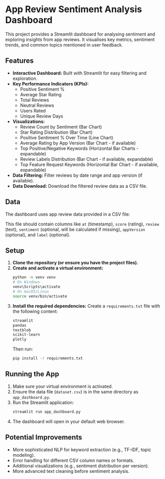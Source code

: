 # App Review Sentiment Analysis Dashboard

This project provides a Streamlit dashboard for analysing sentiment and exploring insights from app reviews. It visualises key metrics, sentiment trends, and common topics mentioned in user feedback.

## Features

*   **Interactive Dashboard:** Built with Streamlit for easy filtering and exploration.
*   **Key Performance Indicators (KPIs):**
    *   Positive Sentiment %
    *   Average Star Rating
    *   Total Reviews
    *   Neutral Reviews
    *   Users Rated
    *   Unique Review Days
*   **Visualizations:**
    *   Review Count by Sentiment (Bar Chart)
    *   Star Rating Distribution (Bar Chart)
    *   Positive Sentiment % Over Time (Line Chart)
    *   Average Rating by App Version (Bar Chart - if available)
    *   Top Positive/Negative Keywords (Horizontal Bar Charts - expandable)
    *   Review Labels Distribution (Bar Chart - if available, expandable)
    *   Top Feature Request Keywords (Horizontal Bar Chart - if available, expandable)
*   **Data Filtering:** Filter reviews by date range and app version (if available).
*   **Data Download:** Download the filtered review data as a CSV file.

## Data

The dashboard uses app review data provided in a CSV file:

This file should contain columns like `at` (timestamp), `score` (rating), `review` (text), `sentiment` (optional, will be calculated if missing), `appVersion` (optional), and `label` (optional).

## Setup

1.  **Clone the repository (or ensure you have the project files).**
2.  **Create and activate a virtual environment:**
    ```bash
    python -m venv venv
    # On Windows
    venv\Scripts\activate
    # On macOS/Linux
    source venv/bin/activate
    ```
3.  **Install the required dependencies:**
    Create a `requirements.txt` file with the following content:
    ```txt
    streamlit
    pandas
    textblob
    scikit-learn
    plotly
    ```
    Then run:
    ```bash
    pip install -r requirements.txt
    ```

## Running the App

1.  Make sure your virtual environment is activated.
2.  Ensure the data file (`dataset.csv`) is in the same directory as `app_dashboard.py`.
3.  Run the Streamlit application:
    ```bash
    streamlit run app_dashboard.py
    ```
4.  The dashboard will open in your default web browser.

## Potential Improvements

*   More sophisticated NLP for keyword extraction (e.g., TF-IDF, topic modeling).
*   Error handling for different CSV column names or formats.
*   Additional visualizations (e.g., sentiment distribution per version).
*   More advanced text cleaning before sentiment analysis.
